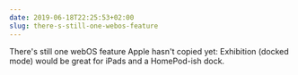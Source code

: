 ```yaml
---
date: 2019-06-18T22:25:53+02:00
slug: there-s-still-one-webos-feature
---
```

There's still one webOS feature Apple hasn't copied yet: Exhibition (docked mode) would be great for iPads and a HomePod-ish dock.


